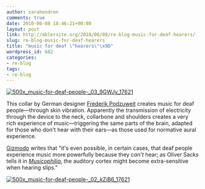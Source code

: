```yaml
---
author: sarahendren
comments: true
date: 2010-06-08 18:46:21+00:00
layout: post
link: http://ablersite.org/2010/06/08/re-blog-music-for-deaf-hearers/
slug: re-blog-music-for-deaf-hearers
title: "music for deaf \"hearers\"\x9D"
wordpress_id: 682
categories:
- re-blog
tags:
- re-blog
---
```


[![500x_music-for-deaf-people-_03_9GWJy_17621](http://ablersite.files.wordpress.com/2010/06/500x_music-for-deaf-people-_03_9gwjy_17621.jpg)](http://ablersite.files.wordpress.com/2010/06/500x_music-for-deaf-people-_03_9gwjy_17621.jpg)

This collar by German designer [Frederik Podzuweit](http://www.coroflot.com/public/individual_details.asp?job_seeker_id=330755&t=&specialty=4&&page_no=&c=1) creates music for deaf people—through skin vibration. Apparently the transmission of electricity through the device to the neck, collarbone and shoulders creates a very rich experience of music—triggering the same parts of the brain, adapted for those who don't hear with their ears—as those used for normative aural experience.

[Gizmodo](http://gizmodo.com/5551754/how-a-collar-could-help-deaf-people-hear-music) writes that "it's even possible, in certain cases, that deaf people experience music more powerfully because they _can't_ hear; as Oliver Sacks tells it in [_Musicophilia_](http://www.amazon.com/o/asin/1400040817/mockerybird/?ref=nosim&tag=gmgamzn-20), the auditory cortex might become extra-sensitive when hearing slips."

[![500x_music-for-deaf-people-_02_kZiB6_17621](http://ablersite.files.wordpress.com/2010/06/500x_music-for-deaf-people-_02_kzib6_17621.jpg)](http://ablersite.files.wordpress.com/2010/06/500x_music-for-deaf-people-_02_kzib6_17621.jpg)

